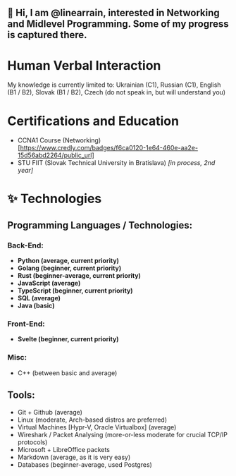 ## 👋 Hi, I am @linearrain, interested in Networking and Midlevel Programming. Some of my progress is captured there.

# Human Verbal Interaction
My knowledge is currently limited to: Ukrainian (C1), Russian (C1), English (B1 / B2), Slovak (B1 / B2), Czech (do not speak in, but will understand you)

# Certifications and Education

- CCNA1 Course (Networking) [https://www.credly.com/badges/f6ca0120-1e64-460e-aa2e-15d56abd2264/public_url]
- STU FIIT (Slovak Technical University in Bratislava) *\[in process, 2nd year\]*

# ✨ Technologies

## Programming Languages / Technologies:
### Back-End:
- **Python (average, current priority)**
- **Golang (beginner, current priority)**
- **Rust (beginner-average, current priority)**
- **JavaScript (average)**
- **TypeScript (beginner, current priority)**
- **SQL (average)**
- **Java (basic)**
### Front-End:
- **Svelte (beginner, current priority)**
### Misc:
- C++ (between basic and average)

## Tools:

- Git + Github (average)
- Linux (moderate, Arch-based distros are preferred)
- Virtual Machines [Hypr-V, Oracle Virtualbox] (average)
- Wireshark / Packet Analysing (more-or-less moderate for crucial TCP/IP protocols)
- Microsoft + LibreOffice packets
- Markdown (average, as it is very easy)
- Databases (beginner-average, used Postgres)

<!---
linearrain/linearrain is a ✨ special ✨ repository because its `README.md` (this file) appears on your GitHub profile.
You can click the Preview link to take a look at your changes.
--->
